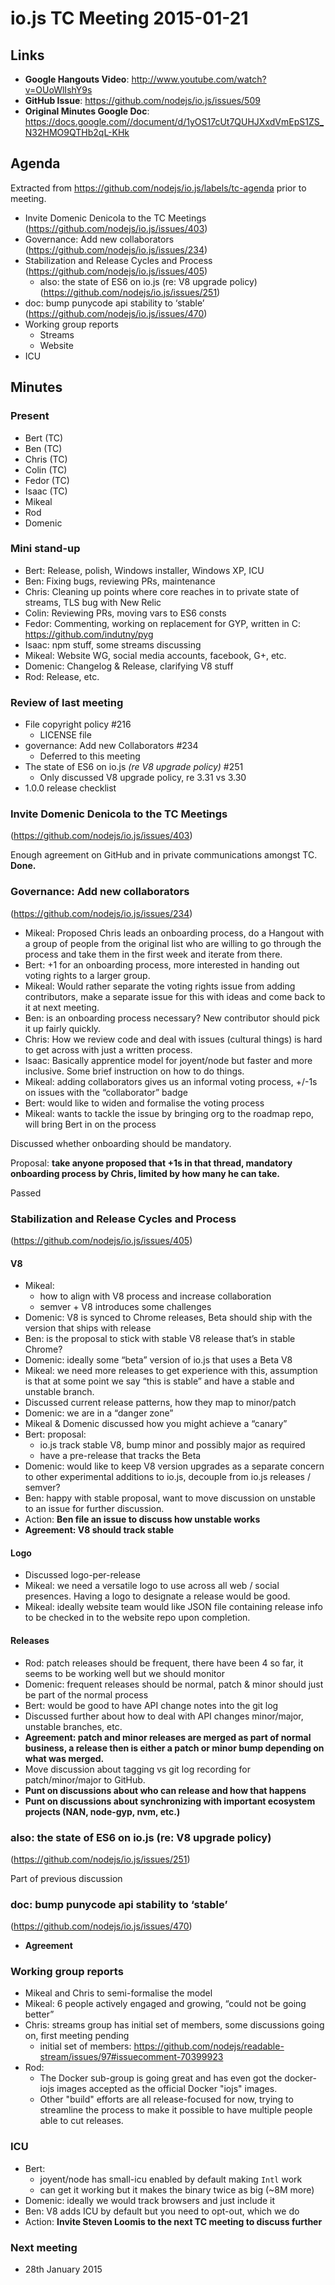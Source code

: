 # io.js TC Meeting 2015-01-21

## Links

* **Google Hangouts Video**: http://www.youtube.com/watch?v=OUoWlIshY9s
* **GitHub Issue**: https://github.com/nodejs/io.js/issues/509
* **Original Minutes Google Doc**: https://docs.google.com//document/d/1yOS17cUt7QUHJXxdVmEpS1ZS_N32HMO9QTHb2qL-KHk

## Agenda

Extracted from https://github.com/nodejs/io.js/labels/tc-agenda prior to meeting.

* Invite Domenic Denicola to the TC Meetings (https://github.com/nodejs/io.js/issues/403)
* Governance: Add new collaborators (https://github.com/nodejs/io.js/issues/234)
* Stabilization and Release Cycles and Process (https://github.com/nodejs/io.js/issues/405)
  * also: the state of ES6 on io.js (re: V8 upgrade policy) (https://github.com/nodejs/io.js/issues/251)
* doc: bump punycode api stability to ‘stable’ (https://github.com/nodejs/io.js/issues/470)
* Working group reports
  * Streams
  * Website
* ICU

## Minutes

### Present

* Bert (TC)
* Ben (TC)
* Chris (TC)
* Colin (TC)
* Fedor (TC)
* Isaac (TC)
* Mikeal
* Rod
* Domenic

### Mini stand-up

* Bert: Release, polish, Windows installer, Windows XP, ICU
* Ben: Fixing bugs, reviewing PRs, maintenance
* Chris: Cleaning up points where core reaches in to private state of streams, TLS bug with New Relic
* Colin: Reviewing PRs, moving vars to ES6 consts
* Fedor: Commenting, working on replacement for GYP, written in C: https://github.com/indutny/pyg
* Isaac: npm stuff, some streams discussing
* Mikeal: Website WG, social media accounts, facebook, G+, etc.
* Domenic: Changelog & Release, clarifying V8 stuff
* Rod: Release, etc.

### Review of last meeting

* File copyright policy #216
  - LICENSE file
* governance: Add new Collaborators #234
  - Deferred to this meeting
* The state of ES6 on io.js _(re V8 upgrade policy)_ #251
  - Only discussed V8 upgrade policy, re 3.31 vs 3.30
* 1.0.0 release checklist

### Invite Domenic Denicola to the TC Meetings

(https://github.com/nodejs/io.js/issues/403)

Enough agreement on GitHub and in private communications amongst TC. **Done.**

### Governance: Add new collaborators

(https://github.com/nodejs/io.js/issues/234)

* Mikeal: Proposed Chris leads an onboarding process, do a Hangout with a group of people from the original list who are willing to go through the process and take them in the first week and iterate from there.
* Bert: +1 for an onboarding process, more interested in handing out voting rights to a larger group.
* Mikeal: Would rather separate the voting rights issue from adding contributors, make a separate issue for this with ideas and come back to it at next meeting.
* Ben: is an onboarding process necessary? New contributor should pick it up fairly quickly.
* Chris: How we review code and deal with issues (cultural things) is hard to get across with just a written process.
* Isaac: Basically apprentice model for joyent/node but faster and more inclusive. Some brief instruction on how to do things.
* Mikeal: adding collaborators gives us an informal voting process, +/-1s on issues with the “collaborator” badge
* Bert: would like to widen and formalise the voting process
* Mikeal: wants to tackle the issue by bringing org to the roadmap repo, will bring Bert in on the process

Discussed whether onboarding should be mandatory.

Proposal: **take anyone proposed that +1s in that thread, mandatory onboarding process by Chris, limited by how many he can take.**

Passed

### Stabilization and Release Cycles and Process

(https://github.com/nodejs/io.js/issues/405)

#### V8

* Mikeal:
  - how to align with V8 process and increase collaboration
  - semver + V8 introduces some challenges
* Domenic: V8 is synced to Chrome releases, Beta should ship with the version that ships with release
* Ben: is the proposal to stick with stable V8 release that’s in stable Chrome?
* Domenic: ideally some “beta” version of io.js that uses a Beta V8
* Mikeal: we need more releases to get experience with this, assumption is that at some point we say “this is stable” and have a stable and unstable branch.
* Discussed current release patterns, how they map to minor/patch
* Domenic: we are in a “danger zone”
* Mikeal & Domenic discussed how you might achieve a “canary”
* Bert: proposal:
  - io.js track stable V8, bump minor and possibly major as required
  - have a pre-release that tracks the Beta
* Domenic: would like to keep V8 version upgrades as a separate concern to other experimental additions to io.js, decouple from io.js releases / semver?
* Ben: happy with stable proposal, want to move discussion on unstable to an issue for further discussion.
* Action: **Ben file an issue to discuss how unstable works**
* **Agreement: V8 should track stable**

#### Logo

* Discussed logo-per-release
* Mikeal: we need a versatile logo to use across all web / social presences. Having a logo to designate a release would be good.
* Mikeal: ideally website team would like JSON file containing release info to be checked in to the website repo upon completion.

#### Releases

* Rod: patch releases should be frequent, there have been 4 so far, it seems to be working well but we should monitor
* Domenic: frequent releases should be normal, patch & minor should just be part of the normal process
* Bert: would be good to have API change notes into the git log
* Discussed further about how to deal with API changes minor/major, unstable branches, etc.
* **Agreement: patch and minor releases are merged as part of normal business, a release then is either a patch or minor bump depending on what was merged.**
* Move discussion about tagging vs git log recording for patch/minor/major to GitHub.
* **Punt on discussions about who can release and how that happens**
* **Punt on discussions about synchronizing with important ecosystem projects (NAN, node-gyp, nvm, etc.)**

### also: the state of ES6 on io.js (re: V8 upgrade policy)

(https://github.com/nodejs/io.js/issues/251)

Part of previous discussion

### doc: bump punycode api stability to ‘stable’

(https://github.com/nodejs/io.js/issues/470)

* **Agreement**

### Working group reports

* Mikeal and Chris to semi-formalise the model
* Mikeal: 6 people actively engaged and growing, “could not be going better”
* Chris: streams group has initial set of members, some discussions going on, first meeting pending
  * initial set of members: https://github.com/nodejs/readable-stream/issues/97#issuecomment-70399923
* Rod:
  - The Docker sub-group is going great and has even got the docker-iojs images accepted as the official Docker "iojs" images.
  - Other "build" efforts are all release-focused for now, trying to streamline the process to make it possible to have multiple people able to cut releases.

### ICU

* Bert:
  - joyent/node has small-icu enabled by default making `Intl` work
  - can get it working but it makes the binary twice as big (~8M more)
* Domenic: ideally we would track browsers and just include it
* Ben: V8 adds ICU by default but you need to opt-out, which we do
* Action: **Invite Steven Loomis to the next TC meeting to discuss further**

### Next meeting

* 28th January 2015
